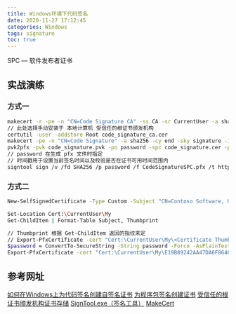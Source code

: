 ```yaml
---
title: Windows环境下代码签名
date: 2020-11-27 17:12:45
categories: Windows
tags: signature
toc: true
---
```


SPC — 软件发布者证书

<!-- More -->

## 实战演练

### 方式一
``` bash
makecert -r -pe -n "CN=Code Signature CA" -ss CA -sr CurrentUser -a sha256 -cy authority -sky signature -eku 1.3.6.1.5.5.7.3.3 -sv CodeSignatureCA.pvk CodeSignatureCA.cer
// 此处选择手动安装于 本地计算机 受信任的根证书颁发机构
certutil -user -addstore Root code_signature_ca.cer
makecert -pe -n "CN=Code Signature" -a sha256 -cy end -sky signature -ic CodeSignatureCA.cer -iv CodeSignatureCA.pvk -sv CodeSignatureSPC.pvk CodeSignatureSPC.cer
pvk2pfx -pvk code_signature.pvk -po password -spc code_signature.cer -pfx code_signature.pfx
// password 在生成 pfx 文件时指定
// 时间戳用于设置当前签名时间以及校验是否在证书可用时间范围内
signtool sign /v /fd SHA256 /p password /f CodeSignatureSPC.pfx /t http://timestamp.globalsign.com/scripts/timstamp.dll Setup.msi
```

### 方式二
``` bash
New-SelfSignedCertificate -Type Custom -Subject "CN=Contoso Software, O=Contoso Corporation, C=US" -KeyUsage DigitalSignature -FriendlyName "Your friendly name goes here" -CertStoreLocation "Cert:\CurrentUser\My" -TextExtension @("2.5.29.37={text}1.3.6.1.5.5.7.3.3", "2.5.29.19={text}")

Set-Location Cert:\CurrentUser\My
Get-ChildItem | Format-Table Subject, Thumbprint

// Thumbprint 根据 Get-ChildItem 返回的指纹来定
// Export-PfxCertificate -cert "Cert:\CurrentUser\My\<Certificate Thumbprint>" -FilePath <FilePath>.pfx -Password $password
$password = ConvertTo-SecureString -String password -Force -AsPlainText
Export-PfxCertificate -cert "Cert:\CurrentUser\My\E19B89242AA47DA6F8640AC98F7AE4DA62E147F5" -FilePath E:\\test.pfx -Password $password
```

## 参考网址
[如何在Windows上为代码签名创建自签名证书](https://blog.csdn.net/weixin_43982401/article/details/104437205)
[为程序包签名创建证书](https://docs.microsoft.com/zh-cn/windows/msix/package/create-certificate-package-signing)
[受信任的根证书颁发机构证书存储](https://docs.microsoft.com/zh-cn/windows-hardware/drivers/install/trusted-root-certification-authorities-certificate-store)
[SignTool.exe（签名工具）](https://docs.microsoft.com/zh-cn/previous-versions/dotnet/netframework-4.0/8s9b9yaz&#40;v=vs.100&#41;)
[MakeCert](https://docs.microsoft.com/en-us/windows/win32/seccrypto/makecert)

